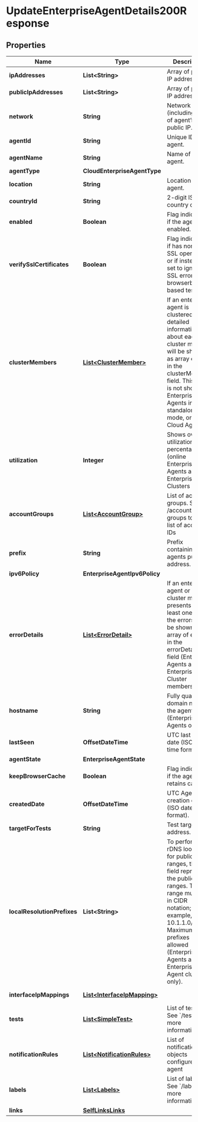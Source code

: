 

# UpdateEnterpriseAgentDetails200Response


## Properties

| Name | Type | Description | Notes |
|------------ | ------------- | ------------- | -------------|
|**ipAddresses** | **List&lt;String&gt;** | Array of private IP addresses. |  [optional] [readonly] |
|**publicIpAddresses** | **List&lt;String&gt;** | Array of public IP addresses. |  [optional] [readonly] |
|**network** | **String** | Network (including ASN) of agent’s public IP. |  [optional] [readonly] |
|**agentId** | **String** | Unique ID of the agent. |  [optional] [readonly] |
|**agentName** | **String** | Name of the agent. |  [optional] |
|**agentType** | **CloudEnterpriseAgentType** |  |  [optional] |
|**location** | **String** | Location of the agent. |  [optional] [readonly] |
|**countryId** | **String** | 2-digit ISO country code |  [optional] [readonly] |
|**enabled** | **Boolean** | Flag indicating if the agent is enabled. |  [optional] |
|**verifySslCertificates** | **Boolean** | Flag indicating if has normal SSL operations or  if instead it&#39;s set to ignore SSL errors on browserbot-based tests. |  [optional] [readonly] |
|**clusterMembers** | [**List&lt;ClusterMember&gt;**](ClusterMember.md) | If an enterprise agent is clustered, detailed information about each cluster member will be shown as array entries in the clusterMembers field. This field is not shown for Enterprise Agents in standalone mode, or for Cloud Agents. |  [optional] [readonly] |
|**utilization** | **Integer** | Shows overall utilization percentage (online Enterprise Agents and Enterprise Clusters only). |  [optional] [readonly] |
|**accountGroups** | [**List&lt;AccountGroup&gt;**](AccountGroup.md) | List of account groups. See /accounts-groups to pull a list of account IDs |  [optional] |
|**prefix** | **String** | Prefix containing agents public IP address. |  [optional] [readonly] |
|**ipv6Policy** | **EnterpriseAgentIpv6Policy** |  |  [optional] |
|**errorDetails** | [**List&lt;ErrorDetail&gt;**](ErrorDetail.md) | If an enterprise agent or a cluster member presents at least one error, the errors will be shown as an array of entries in the errorDetails field (Enterprise Agents and Enterprise Cluster members only) |  [optional] [readonly] |
|**hostname** | **String** | Fully qualified domain name of the agent (Enterprise Agents only) |  [optional] [readonly] |
|**lastSeen** | **OffsetDateTime** | UTC last seen date (ISO date-time format). |  [optional] [readonly] |
|**agentState** | **EnterpriseAgentState** |  |  [optional] |
|**keepBrowserCache** | **Boolean** | Flag indicating if the agent retains cache. |  [optional] |
|**createdDate** | **OffsetDateTime** | UTC Agent creation date (ISO date-time format). |  [optional] [readonly] |
|**targetForTests** | **String** | Test target IP address. |  [optional] |
|**localResolutionPrefixes** | **List&lt;String&gt;** | To perform rDNS lookups for public IP ranges, this field represents the public IP ranges. The range must be in CIDR notation; for example, 10.1.1.0/24. Maximum of 5 prefixes allowed (Enterprise Agents and Enterprise Agent clusters only). |  [optional] |
|**interfaceIpMappings** | [**List&lt;InterfaceIpMapping&gt;**](InterfaceIpMapping.md) |  |  [optional] [readonly] |
|**tests** | [**List&lt;SimpleTest&gt;**](SimpleTest.md) | List of tests. See &#x60;/tests&#x60; for more information. |  [optional] |
|**notificationRules** | [**List&lt;NotificationRules&gt;**](NotificationRules.md) | List of notification rule objects configured on agent |  [optional] |
|**labels** | [**List&lt;Labels&gt;**](Labels.md) | List of labels. See &#x60;/labels&#x60; for more information. |  [optional] [readonly] |
|**links** | [**SelfLinksLinks**](SelfLinksLinks.md) |  |  [optional] |



